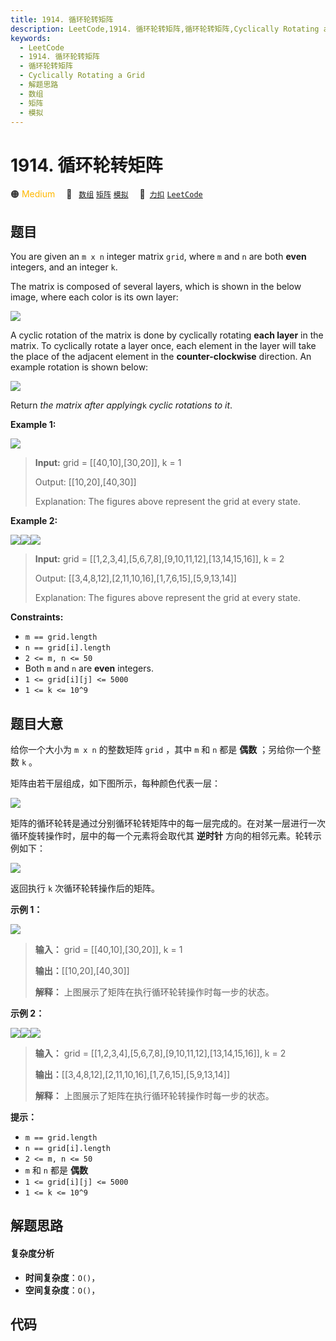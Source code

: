 ```yaml
---
title: 1914. 循环轮转矩阵
description: LeetCode,1914. 循环轮转矩阵,循环轮转矩阵,Cyclically Rotating a Grid,解题思路,数组,矩阵,模拟
keywords:
  - LeetCode
  - 1914. 循环轮转矩阵
  - 循环轮转矩阵
  - Cyclically Rotating a Grid
  - 解题思路
  - 数组
  - 矩阵
  - 模拟
---
```


# 1914. 循环轮转矩阵

🟠 <font color=#ffb800>Medium</font>&emsp; 🔖&ensp; [`数组`](/tag/array.md) [`矩阵`](/tag/matrix.md) [`模拟`](/tag/simulation.md)&emsp; 🔗&ensp;[`力扣`](https://leetcode.cn/problems/cyclically-rotating-a-grid) [`LeetCode`](https://leetcode.com/problems/cyclically-rotating-a-grid)

## 题目

You are given an `m x n` integer matrix `grid`​​​, where `m` and `n` are both
**even** integers, and an integer `k`.

The matrix is composed of several layers, which is shown in the below image,
where each color is its own layer:

![](https://assets.leetcode.com/uploads/2021/06/10/ringofgrid.png)

A cyclic rotation of the matrix is done by cyclically rotating **each layer**
in the matrix. To cyclically rotate a layer once, each element in the layer
will take the place of the adjacent element in the **counter-clockwise**
direction. An example rotation is shown below:

![](https://assets.leetcode.com/uploads/2021/06/22/explanation_grid.jpg)

Return _the matrix after applying_`k` _cyclic rotations to it_.



**Example 1:**

![](https://assets.leetcode.com/uploads/2021/06/19/rod2.png)

> 
> 
> 
> 
> 
> **Input:** grid = [[40,10],[30,20]], k = 1
> 
> Output: [[10,20],[40,30]]
> 
> Explanation: The figures above represent the grid at every state.

**Example 2:**

**![](https://assets.leetcode.com/uploads/2021/06/10/ringofgrid5.png)****![](https://assets.leetcode.com/uploads/2021/06/10/ringofgrid6.png)****![](https://assets.leetcode.com/uploads/2021/06/10/ringofgrid7.png)**

> 
> 
> 
> 
> 
> **Input:** grid = [[1,2,3,4],[5,6,7,8],[9,10,11,12],[13,14,15,16]], k = 2
> 
> Output: [[3,4,8,12],[2,11,10,16],[1,7,6,15],[5,9,13,14]]
> 
> Explanation: The figures above represent the grid at every state.

**Constraints:**

  * `m == grid.length`
  * `n == grid[i].length`
  * `2 <= m, n <= 50`
  * Both `m` and `n` are **even** integers.
  * `1 <= grid[i][j] <= 5000`
  * `1 <= k <= 10^9`


## 题目大意

给你一个大小为 `m x n` 的整数矩阵 `grid`​​​ ，其中 `m` 和 `n` 都是 **偶数** ；另给你一个整数 `k` 。

矩阵由若干层组成，如下图所示，每种颜色代表一层：

![](https://assets.leetcode.com/uploads/2021/06/10/ringofgrid.png)

矩阵的循环轮转是通过分别循环轮转矩阵中的每一层完成的。在对某一层进行一次循环旋转操作时，层中的每一个元素将会取代其 **逆时针**
方向的相邻元素。轮转示例如下：

![](https://assets.leetcode.com/uploads/2021/06/22/explanation_grid.jpg)

返回执行 `k` 次循环轮转操作后的矩阵。

**示例 1：**

![](https://assets.leetcode.com/uploads/2021/06/19/rod2.png)

> 
> 
> 
> 
> 
> **输入：** grid = [[40,10],[30,20]], k = 1
> 
> **输出：**[[10,20],[40,30]]
> 
> **解释：** 上图展示了矩阵在执行循环轮转操作时每一步的状态。

**示例 2：**

**![](https://assets.leetcode.com/uploads/2021/06/10/ringofgrid5.png)****![](https://assets.leetcode.com/uploads/2021/06/10/ringofgrid6.png)****![](https://assets.leetcode.com/uploads/2021/06/10/ringofgrid7.png)**

> 
> 
> 
> 
> 
> **输入：** grid = [[1,2,3,4],[5,6,7,8],[9,10,11,12],[13,14,15,16]], k = 2
> 
> **输出：**[[3,4,8,12],[2,11,10,16],[1,7,6,15],[5,9,13,14]]
> 
> **解释：** 上图展示了矩阵在执行循环轮转操作时每一步的状态。
> 
> 

**提示：**

  * `m == grid.length`
  * `n == grid[i].length`
  * `2 <= m, n <= 50`
  * `m` 和 `n` 都是 **偶数**
  * `1 <= grid[i][j] <= 5000`
  * `1 <= k <= 10^9`


## 解题思路

#### 复杂度分析

- **时间复杂度**：`O()`，
- **空间复杂度**：`O()`，

## 代码

```javascript

```